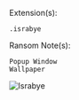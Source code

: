 Extension(s): 
```
.israbye
```
Ransom Note(s): 
```
Popup Window
Wallpaper
```
![Israbye](https://github.com/user-attachments/assets/1407cbe2-9416-4c51-ad7d-29a431f096e2)
